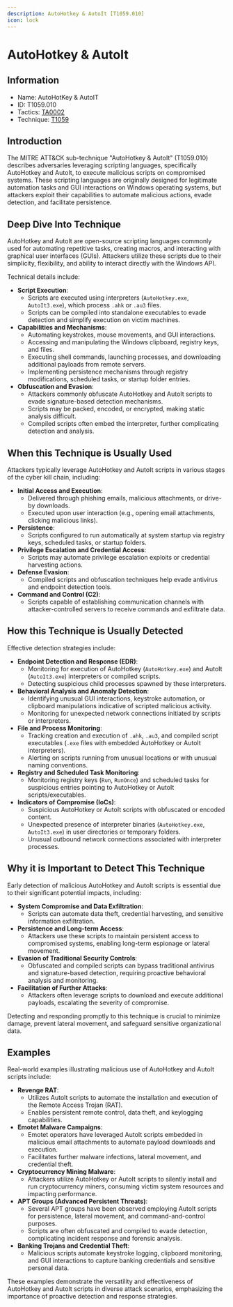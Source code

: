 ```yaml
---
description: AutoHotkey & AutoIt [T1059.010]
icon: lock
---
```


# AutoHotkey & AutoIt

## Information

- Name: AutoHotKey & AutoIT
- ID: T1059.010
- Tactics: [TA0002](../TA0002/TA0002.md)
- Technique: [T1059](T1059.md)

## Introduction

The MITRE ATT\&CK sub-technique "AutoHotkey & AutoIt" (T1059.010) describes adversaries leveraging scripting languages, specifically AutoHotkey and AutoIt, to execute malicious scripts on compromised systems. These scripting languages are originally designed for legitimate automation tasks and GUI interactions on Windows operating systems, but attackers exploit their capabilities to automate malicious actions, evade detection, and facilitate persistence.

## Deep Dive Into Technique

AutoHotkey and AutoIt are open-source scripting languages commonly used for automating repetitive tasks, creating macros, and interacting with graphical user interfaces (GUIs). Attackers utilize these scripts due to their simplicity, flexibility, and ability to interact directly with the Windows API.

Technical details include:

- **Script Execution**:
  - Scripts are executed using interpreters (`AutoHotkey.exe`, `AutoIt3.exe`), which process `.ahk` or `.au3` files.
  - Scripts can be compiled into standalone executables to evade detection and simplify execution on victim machines.
- **Capabilities and Mechanisms**:
  - Automating keystrokes, mouse movements, and GUI interactions.
  - Accessing and manipulating the Windows clipboard, registry keys, and files.
  - Executing shell commands, launching processes, and downloading additional payloads from remote servers.
  - Implementing persistence mechanisms through registry modifications, scheduled tasks, or startup folder entries.
- **Obfuscation and Evasion**:
  - Attackers commonly obfuscate AutoHotkey and AutoIt scripts to evade signature-based detection mechanisms.
  - Scripts may be packed, encoded, or encrypted, making static analysis difficult.
  - Compiled scripts often embed the interpreter, further complicating detection and analysis.

## When this Technique is Usually Used

Attackers typically leverage AutoHotkey and AutoIt scripts in various stages of the cyber kill chain, including:

- **Initial Access and Execution**:
  - Delivered through phishing emails, malicious attachments, or drive-by downloads.
  - Executed upon user interaction (e.g., opening email attachments, clicking malicious links).
- **Persistence**:
  - Scripts configured to run automatically at system startup via registry keys, scheduled tasks, or startup folders.
- **Privilege Escalation and Credential Access**:
  - Scripts may automate privilege escalation exploits or credential harvesting actions.
- **Defense Evasion**:
  - Compiled scripts and obfuscation techniques help evade antivirus and endpoint detection tools.
- **Command and Control (C2)**:
  - Scripts capable of establishing communication channels with attacker-controlled servers to receive commands and exfiltrate data.

## How this Technique is Usually Detected

Effective detection strategies include:

- **Endpoint Detection and Response (EDR)**:
  - Monitoring for execution of AutoHotkey (`AutoHotkey.exe`) and AutoIt (`AutoIt3.exe`) interpreters or compiled scripts.
  - Detecting suspicious child processes spawned by these interpreters.
- **Behavioral Analysis and Anomaly Detection**:
  - Identifying unusual GUI interactions, keystroke automation, or clipboard manipulations indicative of scripted malicious activity.
  - Monitoring for unexpected network connections initiated by scripts or interpreters.
- **File and Process Monitoring**:
  - Tracking creation and execution of `.ahk`, `.au3`, and compiled script executables (`.exe` files with embedded AutoHotkey or AutoIt interpreters).
  - Alerting on scripts running from unusual locations or with unusual naming conventions.
- **Registry and Scheduled Task Monitoring**:
  - Monitoring registry keys (`Run`, `RunOnce`) and scheduled tasks for suspicious entries pointing to AutoHotkey or AutoIt scripts/executables.
- **Indicators of Compromise (IoCs)**:
  - Suspicious AutoHotkey or AutoIt scripts with obfuscated or encoded content.
  - Unexpected presence of interpreter binaries (`AutoHotkey.exe`, `AutoIt3.exe`) in user directories or temporary folders.
  - Unusual outbound network connections associated with interpreter processes.

## Why it is Important to Detect This Technique

Early detection of malicious AutoHotkey and AutoIt scripts is essential due to their significant potential impacts, including:

- **System Compromise and Data Exfiltration**:
  - Scripts can automate data theft, credential harvesting, and sensitive information exfiltration.
- **Persistence and Long-term Access**:
  - Attackers use these scripts to maintain persistent access to compromised systems, enabling long-term espionage or lateral movement.
- **Evasion of Traditional Security Controls**:
  - Obfuscated and compiled scripts can bypass traditional antivirus and signature-based detection, requiring proactive behavioral analysis and monitoring.
- **Facilitation of Further Attacks**:
  - Attackers often leverage scripts to download and execute additional payloads, escalating the severity of compromise.

Detecting and responding promptly to this technique is crucial to minimize damage, prevent lateral movement, and safeguard sensitive organizational data.

## Examples

Real-world examples illustrating malicious use of AutoHotkey and AutoIt scripts include:

- **Revenge RAT**:
  - Utilizes AutoIt scripts to automate the installation and execution of the Remote Access Trojan (RAT).
  - Enables persistent remote control, data theft, and keylogging capabilities.
- **Emotet Malware Campaigns**:
  - Emotet operators have leveraged AutoIt scripts embedded in malicious email attachments to automate payload downloads and execution.
  - Facilitates further malware infections, lateral movement, and credential theft.
- **Cryptocurrency Mining Malware**:
  - Attackers utilize AutoHotkey or AutoIt scripts to silently install and run cryptocurrency miners, consuming victim system resources and impacting performance.
- **APT Groups (Advanced Persistent Threats)**:
  - Several APT groups have been observed employing AutoIt scripts for persistence, lateral movement, and command-and-control purposes.
  - Scripts are often obfuscated and compiled to evade detection, complicating incident response and forensic analysis.
- **Banking Trojans and Credential Theft**:
  - Malicious scripts automate keystroke logging, clipboard monitoring, and GUI interactions to capture banking credentials and sensitive personal data.

These examples demonstrate the versatility and effectiveness of AutoHotkey and AutoIt scripts in diverse attack scenarios, emphasizing the importance of proactive detection and response strategies.
